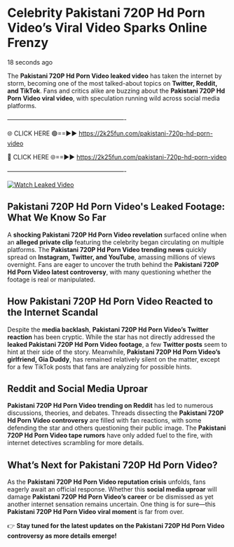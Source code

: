 # Celebrity Pakistani 720P Hd Porn Video’s Viral Video Sparks Online Frenzy

18 seconds ago

The **Pakistani 720P Hd Porn Video leaked video** has taken the internet by storm, becoming one of the most talked-about topics on **Twitter, Reddit, and TikTok**. Fans and critics alike are buzzing about the **Pakistani 720P Hd Porn Video viral video**, with speculation running wild across social media platforms.

———————————————————-

🌐 CLICK HERE 🟢==►► https://2k25fun.com/pakistani-720p-hd-porn-video

🔴 CLICK HERE 🌐==►► https://2k25fun.com/pakistani-720p-hd-porn-video

———————————————————-

[![Watch Leaked Video](https://miro.medium.com/v2/resize:fit:828/format:webp/1*cilzJN44JGOrTw9NJCrNHA.gif "Watch Leaked Video")](https://2k25fun.com/pakistani-720p-hd-porn-video)

## **Pakistani 720P Hd Porn Video's Leaked Footage: What We Know So Far**  
A **shocking Pakistani 720P Hd Porn Video revelation** surfaced online when an **alleged private clip** featuring the celebrity began circulating on multiple platforms. The **Pakistani 720P Hd Porn Video trending news** quickly spread on **Instagram, Twitter, and YouTube**, amassing millions of views overnight. Fans are eager to uncover the truth behind the **Pakistani 720P Hd Porn Video latest controversy**, with many questioning whether the footage is real or manipulated.  

## **How Pakistani 720P Hd Porn Video Reacted to the Internet Scandal**  
Despite the **media backlash**, **Pakistani 720P Hd Porn Video’s Twitter reaction** has been cryptic. While the star has not directly addressed the **leaked Pakistani 720P Hd Porn Video footage**, a few **Twitter posts** seem to hint at their side of the story. Meanwhile, **Pakistani 720P Hd Porn Video’s girlfriend, Gia Duddy**, has remained relatively silent on the matter, except for a few TikTok posts that fans are analyzing for possible hints.  

## **Reddit and Social Media Uproar**  
**Pakistani 720P Hd Porn Video trending on Reddit** has led to numerous discussions, theories, and debates. Threads dissecting the **Pakistani 720P Hd Porn Video controversy** are filled with fan reactions, with some defending the star and others questioning their public image. The **Pakistani 720P Hd Porn Video tape rumors** have only added fuel to the fire, with internet detectives scrambling for more details.  

## **What’s Next for Pakistani 720P Hd Porn Video?**  
As the **Pakistani 720P Hd Porn Video reputation crisis** unfolds, fans eagerly await an official response. Whether this **social media uproar** will damage **Pakistani 720P Hd Porn Video’s career** or be dismissed as yet another internet sensation remains uncertain. One thing is for sure—this **Pakistani 720P Hd Porn Video viral moment** is far from over.  

👉 **Stay tuned for the latest updates on the Pakistani 720P Hd Porn Video controversy as more details emerge!**  